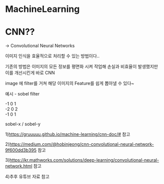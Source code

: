 # MachineLearning

# CNN??

-> Convolutional Neural Networks

이미지 인식을 효율적으로 처리할 수 있는 방법이다..

기존의 방법은 이미지의 모든 정보를 평면화 시켜 작업해 손실과 비효율이 발생했지만 이를 개선시킨게 바로 CNN

image 에 filter를 거쳐 해당 이미지의 Feature를 쉽게 뽑아낼 수 있다~

예시 - sobel filter

-1 0 1         
-2 0 2       
-1 0 1       

sobel-x / sobel-y

1)https://gruuuuu.github.io/machine-learning/cnn-doc/# 참고

2)https://medium.com/@hobinjeong/cnn-convolutional-neural-network-9f600dd3b395 참고

3)https://kr.mathworks.com/solutions/deep-learning/convolutional-neural-network.html 참고

4)추후 유튜브 자료 참고
